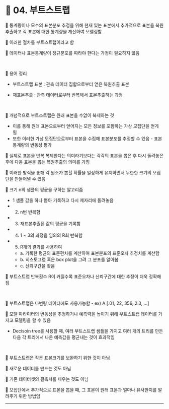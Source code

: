 # 🎰 04. 부트스트랩  

🎲 통계량이나 모수의 표본분포 추정을 위해 현재 있는 표본에서 추가적으로 표본을 복원추출하고 각 표본에 대한 통계량을 계산하여 모델링함  

🎲 이러한 절차를 부트스트랩이라고 함  

🎲 데이터나 표본통계량이 정규분포를 따라야 한다는 가정이 필요하지 않음  

<br>  

🎲 용어 정리  

- 부트스트랩 표본 : 관측 데이터 집합으로부터 얻은 복원추출 표본  
   
- 재표본추출 : 관측 데이터로부터 반복해서 표본추출하는 과정  
   
<br>  

🎲 개념적으로 부트스트랩은 원래 표본을 수없이 복제하는 것  
- 이를 통해 원래 표본으로부터 얻어지는 모든 정보를 포함하는 가상 모집단을 얻게 됨  
- 또한 이러한 가상 모집단으로부터 표본을 수집해 표본분포를 추정할 수 있음 - 표본통계량의 변동성 평가  
  
   
🎲 실제로 표본을 반복 복제한다는 의미라기보다는 각각의 표본을 뽑은 후 다시 돌려놓은 후에 다음 표본을 뽑는 복원추출의 의미를 가짐  

🎲 이러한 방식을 통해 각 원소가 뽑힐 확률을 일정하게 유지하면서 무한한 크기의 모집단을 만들어낼 수 있음  

🎲 크기 n의 샘플의 평균을 구하는 알고리즘  


- 1 샘플 값을 하나 뽑아 기록하고 다시 제자리에 돌려놓음  
- 2. n번 반복함  
- 3. 재표본추출된 값의 평균을 기록함  
- 4. 1 ~ 3의 과정을 임의의 R회 반복함  
- 5. R개의 결과를 사용하여   
  - a. 기록한 평균의 표준편차를 계산하여 표본분포의 표준오차 추정치를 계산함  
  - b. 히스토그램 혹은 box plot을 그려 그 분포를 알아봄  
  - c. 신뢰구간을 찾음  
      
🎲 부트스트랩 반복횟수 R이 커질수록 표준오차나 신뢰구간에 대한 추정이 더욱 정확해짐  

<br>  

🎲 부트스트랩은 다변량 데이터에도 사용가능함 - ex) A [.01, 22, 356, 2.3, ...]  

🎲 모델 파라미터의 변동성을 추정하거나 예측력을 높이기 위해 부트스트랩 데이터를 가지고 모델링을 할 수 있음  
- Decisoin tree를 사용할 때, 여러 부트스트랩 샘플을 가지고 여러 개의 트리를 만든 다음 각 트리에서 나온 예측값을 평균내는 것이 효과적임  
 
<br>  

🎲 부트스트랩은 작은 표본크기를 보완하기 위한 것이 아님  

🎲 새로운 데이터를 만드는 것도 아님  

🎲 기존 데이터셋의 결측치를 채우는 것도 아님  

🎲 모집단에서 추가적으로 표본을 뽑을 때, 그 표본이 원래 표본과 얼마나 유사한지를 알려주기 위한 방법임  

***  
